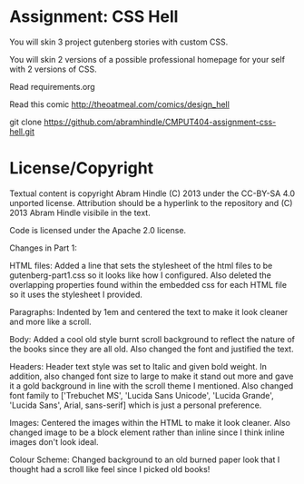 Assignment: CSS Hell
====================

You will skin 3 project gutenberg stories with custom CSS.

You will skin 2 versions of a possible professional homepage for your
self with 2 versions of CSS.

Read requirements.org

Read this comic http://theoatmeal.com/comics/design_hell

git clone https://github.com/abramhindle/CMPUT404-assignment-css-hell.git

License/Copyright
=================

Textual content is copyright Abram Hindle (C) 2013 under the CC-BY-SA
4.0 unported license. Attribution should be a hyperlink to the
repository and (C) 2013 Abram Hindle visibile in the text.

Code is licensed under the Apache 2.0 license.


Changes in Part 1:

HTML files:
Added a line that sets the stylesheet of the html files to be gutenberg-part1.css so it looks like how I configured. Also deleted the overlapping properties found within the embedded css for each HTML file so it uses the stylesheet I provided.

Paragraphs:
Indented by 1em and centered the text to make it look cleaner and more like a scroll.

Body:
Added a cool old style burnt scroll background to reflect the nature of the books since they are all old. Also changed the font and justified the text.

Headers:
Header text style was set to Italic and given bold weight. In addition, also changed font size to large to make it stand out more and gave it a gold background in line with the scroll theme I mentioned. Also changed font family to ['Trebuchet MS', 'Lucida Sans Unicode', 'Lucida Grande', 'Lucida Sans', Arial, sans-serif] which is just a personal preference.

Images:
Centered the images within the HTML to make it look cleaner. Also changed image to be a block element rather than inline since I think inline images don't look ideal.

Colour Scheme:
Changed background to an old burned paper look that I thought had a scroll like feel since I picked old books!
